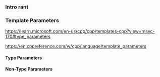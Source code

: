 ### Intro rant


### Template Parameters
https://learn.microsoft.com/en-us/cpp/cpp/templates-cpp?view=msvc-170#type_parameters

https://en.cppreference.com/w/cpp/language/template_parameters
#### Type Parameters

#### Non-Type Parameters